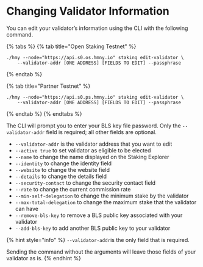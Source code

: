 # Changing Validator Information

You can edit your validator’s information using the CLI with the following command.

{% tabs %}
{% tab title="Open Staking Testnet" %}
```text
./hmy --node="https://api.s0.os.hmny.io" staking edit-validator \
    --validator-addr [ONE ADDRESS] [FIELDS TO EDIT] --passphrase
```
{% endtab %}

{% tab title="Partner Testnet" %}
```
./hmy --node="https://api.s0.ps.hmny.io" staking edit-validator \
    --validator-addr [ONE ADDRESS] [FIELDS TO EDIT] --passphrase
```
{% endtab %}
{% endtabs %}

The CLI will prompt you to enter your BLS key file password. Only the `--validator-addr` field is required; all other fields are optional.

* `--validator-addr` is the validator address that you want to edit
* `--active true` to set validator as eligible to be elected
* `--name` to change the name displayed on the Staking Explorer
* `--identity` to change the identity field
* `--website` to change the website field
* `--details` to change the details field
* `--security-contact` to change the security contact field
* `--rate` to change the current commission rate
* `--min-self-delegation` to change the minimum stake by the validator
* `--max-total-delegation` to change the maximum stake that the validator can have
* `--remove-bls-key` to remove a BLS public key associated with your validator
* `--add-bls-key` to add another BLS public key to your validator 

{% hint style="info" %}
`--validator-addr`is the only field that is required.

Sending the command without the arguments will leave those fields of your validator as is.
{% endhint %}

